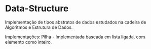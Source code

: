 # Data-Structure
Implementação de tipos abstratos de dados estudados na cadeira de Algoritmos e Estrutura de Dados.

Implementações:
Pilha - Implementada baseada em lista ligada, com elemento como inteiro.
